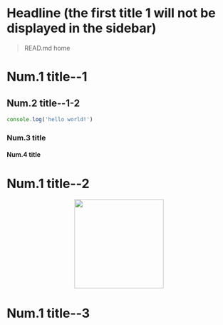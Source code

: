 # Headline (the first title 1 will not be displayed in the sidebar)

> READ.md home

# Num.1 title--1

## Num.2 title--1-2

```js
console.log('hello world!')
```

### Num.3 title

#### Num.4 title

# Num.1 title--2

<center><img src="/_media/1.jpg" width="200"/></center>

# Num.1 title--3

